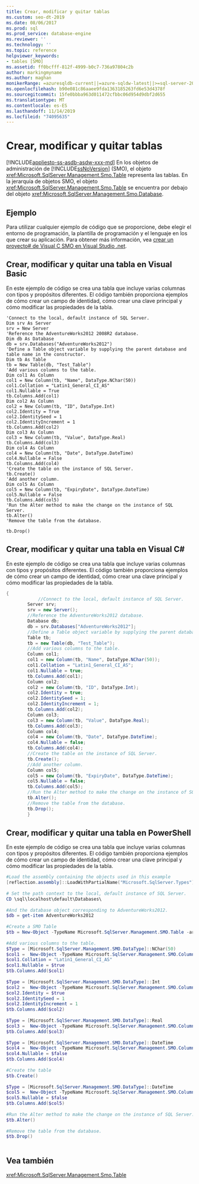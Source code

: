 ```yaml
---
title: Crear, modificar y quitar tablas
ms.custom: seo-dt-2019
ms.date: 08/06/2017
ms.prod: sql
ms.prod_service: database-engine
ms.reviewer: ''
ms.technology: ''
ms.topic: reference
helpviewer_keywords:
- tables [SMO]
ms.assetid: ff0bcfff-812f-4999-b0c7-736a97804c2b
author: markingmyname
ms.author: maghan
monikerRange: =azuresqldb-current||=azure-sqldw-latest||>=sql-server-2016||=sqlallproducts-allversions||>=sql-server-linux-2017||=azuresqldb-mi-current
ms.openlocfilehash: b90e081c86aaee9fda1363185263fd6e53d4378f
ms.sourcegitcommit: 15fe0bbba963d011472cfbbc06d954d9dbf2d655
ms.translationtype: MT
ms.contentlocale: es-ES
ms.lasthandoff: 11/14/2019
ms.locfileid: "74095635"
---
```

# <a name="creating-altering-and-removing-tables"></a>Crear, modificar y quitar tablas
[!INCLUDE[appliesto-ss-asdb-asdw-xxx-md](../../../includes/appliesto-ss-asdb-asdw-xxx-md.md)]
  En los objetos de administración de [!INCLUDE[ssNoVersion](../../../includes/ssnoversion-md.md)] (SMO), el objeto <xref:Microsoft.SqlServer.Management.Smo.Table> representa las tablas. En la jerarquía de objetos SMO, el objeto <xref:Microsoft.SqlServer.Management.Smo.Table> se encuentra por debajo del objeto <xref:Microsoft.SqlServer.Management.Smo.Database>.  
  
## <a name="example"></a>Ejemplo  
 Para utilizar cualquier ejemplo de código que se proporcione, debe elegir el entorno de programación, la plantilla de programación y el lenguaje en los que crear su aplicación. Para obtener más información, vea [crear un proyecto&#35; de Visual C SMO en Visual Studio .net](../../../relational-databases/server-management-objects-smo/how-to-create-a-visual-csharp-smo-project-in-visual-studio-net.md).  
  
## <a name="creating-altering-and-removing-a-table-in-visual-basic"></a>Crear, modificar y quitar una tabla en Visual Basic  
 En este ejemplo de código se crea una tabla que incluye varias columnas con tipos y propósitos diferentes. El código también proporciona ejemplos de cómo crear un campo de identidad, cómo crear una clave principal y cómo modificar las propiedades de la tabla.  
  
```VBNET
'Connect to the local, default instance of SQL Server.
Dim srv As Server
srv = New Server
'Reference the AdventureWorks2012 2008R2 database.
Dim db As Database
db = srv.Databases("AdventureWorks2012")
'Define a Table object variable by supplying the parent database and table name in the constructor. 
Dim tb As Table
tb = New Table(db, "Test_Table")
'Add various columns to the table.
Dim col1 As Column
col1 = New Column(tb, "Name", DataType.NChar(50))
col1.Collation = "Latin1_General_CI_AS"
col1.Nullable = True
tb.Columns.Add(col1)
Dim col2 As Column
col2 = New Column(tb, "ID", DataType.Int)
col2.Identity = True
col2.IdentitySeed = 1
col2.IdentityIncrement = 1
tb.Columns.Add(col2)
Dim col3 As Column
col3 = New Column(tb, "Value", DataType.Real)
tb.Columns.Add(col3)
Dim col4 As Column
col4 = New Column(tb, "Date", DataType.DateTime)
col4.Nullable = False
tb.Columns.Add(col4)
'Create the table on the instance of SQL Server.
tb.Create()
'Add another column.
Dim col5 As Column
col5 = New Column(tb, "ExpiryDate", DataType.DateTime)
col5.Nullable = False
tb.Columns.Add(col5)
'Run the Alter method to make the change on the instance of SQL Server.
tb.Alter()
'Remove the table from the database.

tb.Drop()
``` 
  
## <a name="creating-altering-and-removing-a-table-in-visual-c"></a>Crear, modificar y quitar una tabla en Visual C#  
 En este ejemplo de código se crea una tabla que incluye varias columnas con tipos y propósitos diferentes. El código también proporciona ejemplos de cómo crear un campo de identidad, cómo crear una clave principal y cómo modificar las propiedades de la tabla.  
  
```csharp  
{  
            //Connect to the local, default instance of SQL Server.   
        Server srv;   
        srv = new Server();   
        //Reference the AdventureWorks2012 database.   
        Database db;   
        db = srv.Databases["AdventureWorks2012"];   
        //Define a Table object variable by supplying the parent database and table name in the constructor.   
        Table tb;   
        tb = new Table(db, "Test_Table");   
        //Add various columns to the table.   
        Column col1;   
        col1 = new Column(tb, "Name", DataType.NChar(50));   
        col1.Collation = "Latin1_General_CI_AS";   
        col1.Nullable = true;   
        tb.Columns.Add(col1);   
        Column col2;   
        col2 = new Column(tb, "ID", DataType.Int);   
        col2.Identity = true;   
        col2.IdentitySeed = 1;   
        col2.IdentityIncrement = 1;   
        tb.Columns.Add(col2);   
        Column col3;   
        col3 = new Column(tb, "Value", DataType.Real);   
        tb.Columns.Add(col3);   
        Column col4;   
        col4 = new Column(tb, "Date", DataType.DateTime);   
        col4.Nullable = false;   
        tb.Columns.Add(col4);   
        //Create the table on the instance of SQL Server.   
        tb.Create();   
        //Add another column.   
        Column col5;   
        col5 = new Column(tb, "ExpiryDate", DataType.DateTime);   
        col5.Nullable = false;   
        tb.Columns.Add(col5);   
        //Run the Alter method to make the change on the instance of SQL Server.   
        tb.Alter();   
        //Remove the table from the database.   
        tb.Drop();   
        }  
```  
  
## <a name="creating-altering-and-removing-a-table-in-powershell"></a>Crear, modificar y quitar una tabla en PowerShell  
 En este ejemplo de código se crea una tabla que incluye varias columnas con tipos y propósitos diferentes. El código también proporciona ejemplos de cómo crear un campo de identidad, cómo crear una clave principal y cómo modificar las propiedades de la tabla.  
  
```powershell  
#Load the assembly containing the objects used in this example  
[reflection.assembly]::LoadWithPartialName("Microsoft.SqlServer.Types")  
  
# Set the path context to the local, default instance of SQL Server.  
CD \sql\localhost\default\Databases\  
  
#And the database object corresponding to AdventureWorks2012.  
$db = get-item AdventureWorks2012  
  
#Create a SMO Table  
$tb = New-Object -TypeName Microsoft.SqlServer.Management.SMO.Table -argumentlist $db, "Test_Table"  
  
#Add various columns to the table.   
$Type = [Microsoft.SqlServer.Management.SMO.DataType]::NChar(50)  
$col1 =  New-Object -TypeName Microsoft.SqlServer.Management.SMO.Column -argumentlist $tb,"Name", $Type  
$col1.Collation = "Latin1_General_CI_AS"  
$col1.Nullable = $true  
$tb.Columns.Add($col1)  
  
$Type = [Microsoft.SqlServer.Management.SMO.DataType]::Int  
$col2 =  New-Object -TypeName Microsoft.SqlServer.Management.SMO.Column -argumentlist $tb,"ID", $Type  
$col2.Identity = $true  
$col2.IdentitySeed = 1  
$col2.IdentityIncrement = 1  
$tb.Columns.Add($col2)   
  
$Type = [Microsoft.SqlServer.Management.SMO.DataType]::Real  
$col3 =  New-Object -TypeName Microsoft.SqlServer.Management.SMO.Column -argumentlist $tb,"Value", $Type  
$tb.Columns.Add($col3)   
  
$Type = [Microsoft.SqlServer.Management.SMO.DataType]::DateTime  
$col4 =  New-Object -TypeName Microsoft.SqlServer.Management.SMO.Column -argumentlist $tb,"Date", $Type  
$col4.Nullable = $false  
$tb.Columns.Add($col4)   
  
#Create the table  
$tb.Create()  
  
$Type = [Microsoft.SqlServer.Management.SMO.DataType]::DateTime  
$col5 =  New-Object -TypeName Microsoft.SqlServer.Management.SMO.Column -argumentlist $tb,"ExpiryDate", $Type  
$col5.Nullable = $false  
$tb.Columns.Add($col5)   
  
#Run the Alter method to make the change on the instance of SQL Server.   
$tb.Alter()  
  
#Remove the table from the database.   
$tb.Drop()  
  
```  
  
## <a name="see-also"></a>Vea también  
 <xref:Microsoft.SqlServer.Management.Smo.Table>  
  
  
